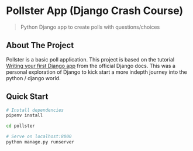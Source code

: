 # Pollster App (Django Crash Course)

> Python Django app to create polls with questions/choices

<!-- ABOUT THE PROJECT -->
## About The Project
Pollster is a basic poll application. This project is based on the tutorial [Writing your first Django app](https://docs.djangoproject.com/en/3.1/intro/tutorial01/) from the official Django docs. This was a personal exploration of Django to kick start a more indepth journey into the python / django world. 

## Quick Start

``` zsh
# Install dependencies
pipenv install

cd pollster

# Serve on localhost:8000
python manage.py runserver
```

